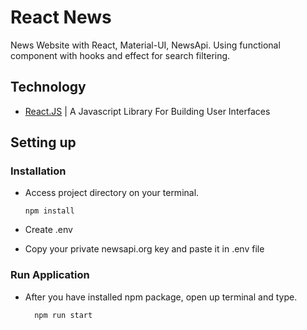 # React News

News Website with React, Material-UI, NewsApi. Using functional component with hooks and effect for search filtering.

## Technology

- [React.JS](https://reactjs.org/) | A Javascript Library For Building User Interfaces

## Setting up

### Installation

* Access project directory on your terminal.

      npm install

* Create .env
* Copy your private newsapi.org key and paste it in .env file

### Run Application

- After you have installed npm package, open up terminal and type.

        npm run start
